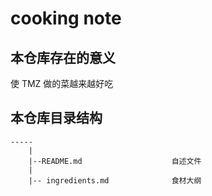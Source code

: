 # cooking note

## 本仓库存在的意义
使 TMZ 做的菜越来越好吃

## 本仓库目录结构

```
-----
    |
    |--README.md                    自述文件
    |
    |-- ingredients.md              食材大纲
```